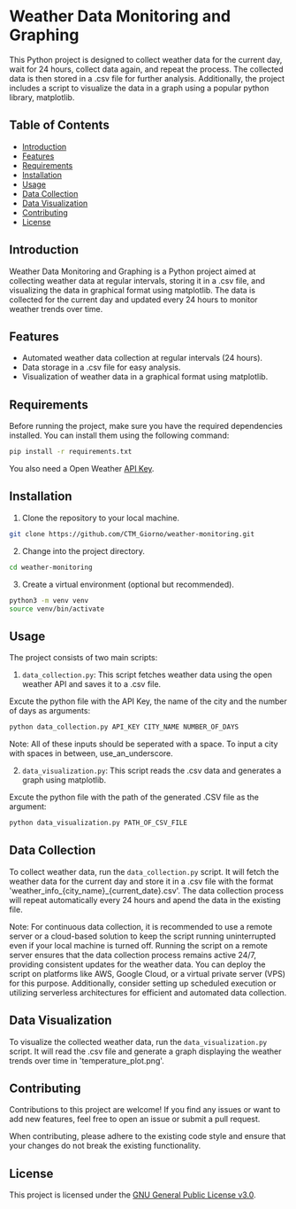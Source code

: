 # Weather Data Monitoring and Graphing

This Python project is designed to collect weather data for the current day, wait for 24 hours, collect data again, and repeat the process. The collected data is then stored in a .csv file for further analysis. Additionally, the project includes a script to visualize the data in a graph using a popular python library, matplotlib.

## Table of Contents
- [Introduction](#introduction)
- [Features](#features)
- [Requirements](#requirements)
- [Installation](#installation)
- [Usage](#usage)
- [Data Collection](#data-collection)
- [Data Visualization](#data-visualization)
- [Contributing](#contributing)
- [License](#license)

## Introduction

Weather Data Monitoring and Graphing is a Python project aimed at collecting weather data at regular intervals, storing it in a .csv file, and visualizing the data in graphical format using matplotlib. The data is collected for the current day and updated every 24 hours to monitor weather trends over time.

## Features

- Automated weather data collection at regular intervals (24 hours).
- Data storage in a .csv file for easy analysis.
- Visualization of weather data in a graphical format using matplotlib.

## Requirements

Before running the project, make sure you have the required dependencies installed. You can install them using the following command:

```bash
pip install -r requirements.txt
```
You also need a Open Weather [API Key](https://openweathermap.org/api).
## Installation

1. Clone the repository to your local machine.

```bash
git clone https://github.com/CTM_Giorno/weather-monitoring.git
```

2. Change into the project directory.

```bash
cd weather-monitoring
```

3. Create a virtual environment (optional but recommended).

```bash
python3 -m venv venv
source venv/bin/activate
```

## Usage

The project consists of two main scripts:

1. `data_collection.py`: This script fetches weather data using the open weather API and saves it to a .csv file.

Excute the python file with the API Key, the name of the city and the number of days as arguments:
```bash
python data_collection.py API_KEY CITY_NAME NUMBER_OF_DAYS
```
Note: All of these inputs should be seperated with a space. To input a city with spaces in between, use_an_underscore.

2. `data_visualization.py`: This script reads the .csv data and generates a graph using matplotlib.

Excute the python file with the path of the generated .CSV file as the argument:
```bash
python data_visualization.py PATH_OF_CSV_FILE
```
## Data Collection

To collect weather data, run the `data_collection.py` script. It will fetch the weather data for the current day and store it in a .csv file with the format 'weather_info_{city_name}_{current_date}.csv'. The data collection process will repeat automatically every 24 hours and apend the data in the existing file.     

Note: For continuous data collection, it is recommended to use a remote server or a cloud-based solution to keep the script running uninterrupted even if your local machine is turned off. Running the script on a remote server ensures that the data collection process remains active 24/7, providing consistent updates for the weather data. You can deploy the script on platforms like AWS, Google Cloud, or a virtual private server (VPS) for this purpose. Additionally, consider setting up scheduled execution or utilizing serverless architectures for efficient and automated data collection.

## Data Visualization

To visualize the collected weather data, run the `data_visualization.py` script. It will read the .csv file and generate a graph displaying the weather trends over time in 'temperature_plot.png'.

## Contributing

Contributions to this project are welcome! If you find any issues or want to add new features, feel free to open an issue or submit a pull request.

When contributing, please adhere to the existing code style and ensure that your changes do not break the existing functionality.

## License

This project is licensed under the [GNU General Public License v3.0](LICENSE).
